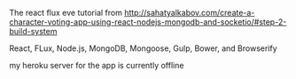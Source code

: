 The react flux eve tutorial from 
http://sahatyalkabov.com/create-a-character-voting-app-using-react-nodejs-mongodb-and-socketio/#step-2-build-system

React, FLux, Node.js, MongoDB, Mongoose, Gulp, Bower, and Browserify

my heroku server for the app is currently offline
